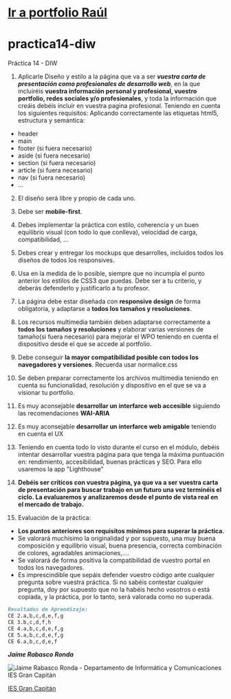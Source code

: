 # [Ir a portfolio Raúl](https://fictional-adventure-8kj6mk4.pages.github.io)

# practica14-diw
Práctica 14 - DIW

1. Aplicarle Diseño y estilo a la página que va a ser ***vuestra carta de presentación como profesionales de desarrollo web***, en la que incluiréis **vuestra información personal y profesional, vuestro portfolio, redes sociales y/o profesionales**, y toda la información que creáis debéis incluir en vuestra pagina profesional. Teniendo en cuenta los siguientes requisitos:
Aplicando correctamente las etiquetas html5, estructura y semántica:
 - header
 - main
 - footer (si fuera necesario)
 - aside (si fuera necesario)
 - section (si fuera necesario)
 - article (si fuera necesario)
 - nav (si fuera necesario)
 - ...

2. El diseño será libre y propio de cada uno.
   
3. Debe ser **mobile-first**.
   
4. Debes implementar la práctica con estilo, coherencia y un buen equilibrio visual (con todo lo que conlleva), velocidad de carga, compatibilidad, ...
   
5. Debes crear y entregar los mockups que desarrolles, incluidos todos los diseños de todos los responsives.

6. Usa en la medida de lo posible, siempre que no incumpla el punto anterior los estilos de CSS3 que puedas. Debe ser a tu criterio, y deberás defenderlo y justificarlo a tu profesor.

7. La página debe estar diseñada con **responsive design** de forma obligatoria, y adaptarse a **todos los tamaños y resoluciones**.
   
8. Los recursos multimedia también deben adaptarse correctamente a **todos los tamaños y resoluciones** y elaborar varias versiones de tamaño(si fuera necesario) para mejorar el WPO teniendo en cuenta el dispositivo desde el que se accede al portfolio.

9. Debe conseguir **la mayor compatibilidad posible con todos los navegadores y versiones**. Recuerda usar normalice.css

10.  Se deben preparar correctamente los archivos multimedia teniendo en cuenta su funcionalidad, resolución y dispositivo en el que se va a visionar tu portfolio.
   
11. Es muy aconsejable **desarrollar un interfarce web accesible** siguiendo las recomendaciones **WAI-ARIA**
   
12. Es muy aconsejable **desarrollar un interfarce web amigable** teniendo en cuenta el UX

13. Teniendo en cuenta todo lo visto durante el curso en el módulo, debéis intentar desarrollar vuestra página para que tenga la máxima puntuación en: rendimiento, accesibilidad, buenas prácticas y SEO. Para ello usaremos la app "Lighthouse"

14. **Debéis ser críticos con vuestra página, ya que va a ser vuestra carta de presentación para buscar trabajo en un futuro una vez terminéis el ciclo. La evaluaremos y analizaremos desde el punto de vista real en el mercado de trabajo.**

15. Evaluación de la práctica:
 - **Los puntos anteriores son requisitos mínimos para superar la práctica.**
 - Se valorará muchísimo la originalidad y por supuesto, una muy buena composición y equilibrio visual, buena presencia, correcta combinación de colores, agradables animaciones,....
 - Se valorará de forma positiva la compatibilidad de vuestro portal en todos los navegadores.
 - Es imprescindible que sepáis defender vuestro código ante cualquier pregunta sobre vuestra práctica. Si no sabéis contestar cualquier pregunta, doy por supuesto que no la habéis hecho vosotros o está copiada, y la práctica, por lo tanto, será valorada como no superada.


```markdown
Resultados de Aprendizaje:
CE 2.a,b,c,d,e,f,g
CE 3.b,c,d,f,h
CE 4.a,b,c,d,e,f,g
CE 5.a,b,c,d,e,f,g
CE 6.a,b,c,d,e,f
```

___Jaime Rabasco Ronda___

![Jaime Rabasco Ronda - Departamento de Informática y Comunicaciones IES Gran Capitán](https://informatica.iesgrancapitan.org/wp-content/uploads/2021/12/signature_dpto_jaimerabasco.png)

[IES Gran Capitán](https://informatica.iesgrancapitan.org/)
